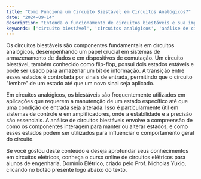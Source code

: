 ```yaml
---
title: "Como Funciona um Circuito Biestável em Circuitos Analógicos?"
date: "2024-09-14"
description: "Entenda o funcionamento de circuitos biestáveis e sua importância em circuitos analógicos."
keywords: ['circuito biestável', 'circuitos analógicos', 'análise de circuitos', 'amplificador']
---
```


Os circuitos biestáveis são componentes fundamentais em circuitos analógicos, desempenhando um papel crucial em sistemas de armazenamento de dados e em dispositivos de comutação. Um circuito biestável, também conhecido como flip-flop, possui dois estados estáveis e pode ser usado para armazenar um bit de informação. A transição entre esses estados é controlada por sinais de entrada, permitindo que o circuito "lembre" de um estado até que um novo sinal seja aplicado.

Em circuitos analógicos, os biestáveis são frequentemente utilizados em aplicações que requerem a manutenção de um estado específico até que uma condição de entrada seja alterada. Isso é particularmente útil em sistemas de controle e em amplificadores, onde a estabilidade e a precisão são essenciais. A análise de circuitos biestáveis envolve a compreensão de como os componentes interagem para manter ou alterar estados, e como esses estados podem ser utilizados para influenciar o comportamento geral do circuito.

Se você gostou deste conteúdo e deseja aprofundar seus conhecimentos em circuitos elétricos, conheça o curso online de circuitos elétricos para alunos de engenharia, Domínio Elétrico, criado pelo Prof. Nicholas Yukio, clicando no botão presente logo abaixo do texto.